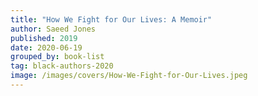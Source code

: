```yaml
---
title: "How We Fight for Our Lives: A Memoir"
author: Saeed Jones
published: 2019
date: 2020-06-19
grouped_by: book-list
tag: black-authors-2020
image: /images/covers/How-We-Fight-for-Our-Lives.jpeg
---
```


